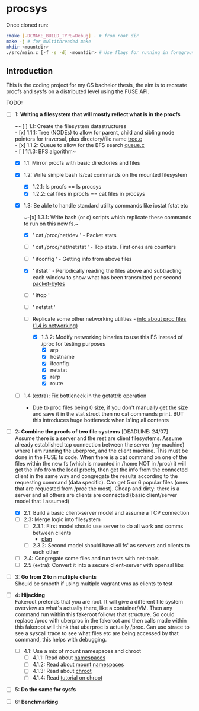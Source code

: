 # procsys
Once cloned run:
```bash
cmake [-DCMAKE_BUILD_TYPE=Debug] . # from root dir
make -j # for multithreaded make
mkdir <mountdir>
./src/main.c [-f -s -d] <mountdir> # Use flags for running in foreground, single threaded for debugging
```

## Introduction
This is the coding project for my CS bachelor thesis, the aim is to recreate procfs and sysfs on a distributed level using the FUSE API.

TODO:   
- [ ] 1: **Writing a filesystem that will mostly reflect what is in the procfs**

    ~- [ ] 1.1: Create the filesystem datastructures   
        - [x] 1.1.1: Tree (NODEs) to allow for parent, child and sibling node pointers for traversal, plus directory/file name [tree.c](src/tree.c)   
        - [x] 1.1.2: Queue to allow for the BFS search [queue.c](src/queue.c)   
        - [ ] 1.1.3: BFS algorithm~   

    - [x] 1.1: Mirror procfs with basic directories and files

    - [x] 1.2: Write simple bash ls/cat commands on the mounted filesystem   
        - [x] 1.2.1: ls procfs == ls procsys
        - [x] 1.2.2: cat files in procfs == cat files in procsys

    - [x] 1.3: Be able to handle standard utility commands like iostat fstat etc

         ~-[x] 1.3.1: Write bash (or c) scripts which replicate these commands to run on this new fs.~   
        - [x] ' cat /proc/net/dev '       - Packet stats   
        - [ ] ' cat /proc/net/netstat '   - Tcp stats. First ones are counters   
        - [ ] ' ifconfig '                - Getting info from above files   
        - [x] ' ifstat '                  - Periodically reading the files above and subtracting each window to show what has been transmitted per second [packet-bytes](test/ifstat_procsys.sh)   
        - [ ] ' iftop '     
        - [ ] ' netstat '   
        - [ ] Replicate some other networking utilities - [info about proc files (1.4 is networking)](https://www.kernel.org/doc/Documentation/filesystems/proc.txt)    
            
            - [x] 1.3.2: Modify networking binaries to use this FS instead of /proc for testing purposes
                - [x] arp
                - [x] hostname
                - [x] ifconfig
                - [x] netstat
                - [x] rarp
                - [x] route

    - [ ] 1.4 (extra): Fix bottleneck in the getattrb operation
        - Due to proc files being 0 size, if you don't manually get the size and save it in the stat struct then no cat commands print. BUT this introduces huge bottleneck when ls'ing all contents

- [ ] 2: **Combine the procfs of two file systems** [DEADLINE: 24/07]   
      Assume there is a server and the rest are client filesystems. Assume already
      established tcp connection between the server (my machine) where I am running
      the uberproc, and the client machine. This must be done in the FUSE fs code.
      When there is a cat command on one of the files within the new fs (which is
      mounted in /home NOT in /proc) it will get the info from the local procfs,
      then get the info from the connected client in the same way and congregate the
      results according to the requesting command (data specific). Can get 5 or 6
      popular files (ones that are requested from /proc the most).
      Cheap and dirty: there is a server and all others are clients are connected
      (basic client/server model that I assumed)

    - [x] 2.1: Build a basic client-server model and assume a TCP connection
    - [ ] 2.3: Merge logic into filesystem
      - [ ] 2.3.1: First model should use server to do all work and comms between clients
          - [plan](doc/networking-read()call-flowchart.pdf)
      - [ ] 2.3.2: Second model should have all fs' as servers and clients to each other
    - [ ] 2.4: Congregate some files and run tests with net-tools
    - [ ] 2.5 (extra): Convert it into a secure client-server with openssl libs
 
- [ ] 3: **Go from 2 to n multiple clients**   
      Should be smooth if using multiple vagrant vms as clients to test

- [ ] 4: **Hijacking**   
      Fakeroot pretends that you are root. It will give a different file system
      overview as what's actually there, like a container/VM. Then any command run
      within this fakeroot follows that structure. So could replace /proc with
      uberproc in the fakeroot and then calls made within this fakeroot will think
      that uberproc is actually /proc.
      Can use strace <command> to see a syscall trace to see what files etc are
      being accessed by that command, this helps with debugging.

    - [ ] 4.1: Use a mix of mount namespaces and chroot
      - [ ] 4.1.1: Read about [namespaces](https://man7.org/linux/man-pages/man7/namespaces.7.html)
      - [ ] 4.1.2: Read about [mount namespaces](https://man7.org/linux/man-pages/man7/mount_namespaces.7.html)
      - [ ] 4.1.3: Read about [chroot](https://man7.org/linux/man-pages/man2/chroot.2.html)
      - [ ] 4.1.4: Read [tutorial on chroot](https://www.cyberciti.biz/faq/unix-linux-chroot-command-examples-usage-syntax/)
      
- [ ] 5: **Do the same for sysfs**

- [ ] 6: **Benchmarking**
